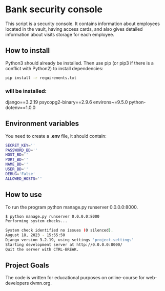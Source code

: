 # Bank security console

This script is a security console.
It contains information about employees
located in the vault, having access cards,
and also gives detailed information about visits
storage for each employee.

## How to install

Python3 should already be installed. Then use pip
(or pip3 if there is a conflict with Python2) to install dependencies:

```bash
pip install -r requirements.txt
``` 

### will be installed:

django==3.2.19
psycopg2-binary==2.9.6
environs~=9.5.0
python-dotenv==1.0.0

## Environment variables

You need to create a **.env** file, it should contain:

```bash
SECRET_KEY=''
PASSWORD_BD=''
HOST_BD=''
PORT_BD=''
NAME_BD=''
USER_BD=''
DEBUG='False'
ALLOWED_HOSTS=''
```

## How to use

To run the program python manage.py runserver 0.0.0.0:8000.

```bash
$ python manage.py runserver 0.0.0.0:8000
Performing system checks...

System check identified no issues (0 silenced).
August 18, 2023 - 15:55:50
Django version 3.2.19, using settings 'project.settings'
Starting development server at http://0.0.0.0:8000/
Quit the server with CTRL-BREAK.

```

## Project Goals

The code is written for educational purposes on online-course for web-developers dvmn.org.
